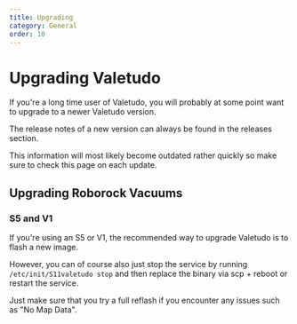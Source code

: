 ```yaml
---
title: Upgrading
category: General
order: 10
---
```

# Upgrading Valetudo
If you're a long time user of Valetudo, you will probably at some point want to upgrade to a newer Valetudo version.

The release notes of a new version can always be found in the releases section.


This information will most likely become outdated rather quickly so make sure to check this page on each update.


## Upgrading Roborock Vacuums

### S5 and V1
If you're using an S5 or V1, the recommended way to upgrade Valetudo is to flash a new image.

However, you can of course also just stop the service by running `/etc/init/S11valetudo stop` and then replace the binary via scp + reboot or restart the service.

Just make sure that you try a full reflash if you encounter any issues such as "No Map Data".
